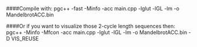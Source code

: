 ####Compile with:
pgc++ -fast -Minfo -acc main.cpp -lglut -lGL -lm -o MandelbrotACC.bin

####Or if you want to visualize those 2-cycle length sequences then:
pgc++ -Minfo -Mfcon -acc main.cpp -lglut -lGL -lm -o MandelbrotACC.bin -D VIS_REUSE
